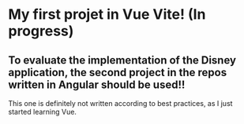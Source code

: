 # My first projet in Vue Vite! (In progress) #

## To evaluate the implementation of the Disney application, the second project in the repos written in Angular should be used!! ##

This one is definitely not written according to best practices, as I just started learning Vue.
